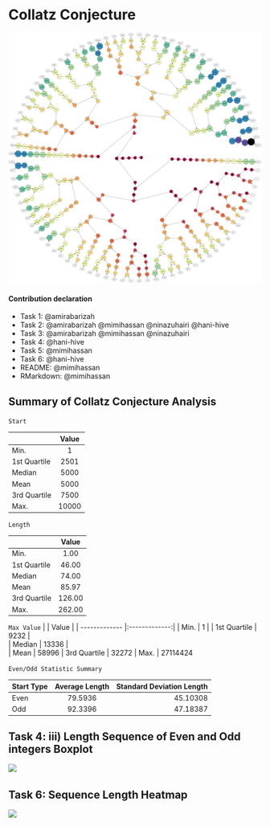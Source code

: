 Collatz Conjecture
================

![](collatz.png)<!-- -->


#### Contribution declaration

- Task 1: @amirabarizah
- Task 2: @amirabarizah @mimihassan @ninazuhairi @hani-hive
- Task 3: @amirabarizah @mimihassan @ninazuhairi
- Task 4: @hani-hive
- Task 5: @mimihassan
- Task 6: @hani-hive
- README: @mimihassan
- RMarkdown: @mimihassan

## Summary of Collatz Conjecture Analysis

```Start```

|          | Value           | 
| ------------- |:-------------:| 
| Min.      | 1 | 
| 1st Quartile     | 2501      |   
| Median | 5000      |    
| Mean | 5000
| 3rd Quartile | 7500
| Max. | 10000

```Length``` 

|          | Value           | 
| ------------- |:-------------:| 
| Min.      | 1.00 | 
| 1st Quartile     | 46.00      |   
| Median | 74.00      |    
| Mean | 85.97
| 3rd Quartile | 126.00
| Max. | 262.00

 ```Max Value```
|          | Value           | 
| ------------- |:-------------:| 
| Min.      | 1 | 
| 1st Quartile     | 9232      |   
| Median | 13336      |    
| Mean | 58996
| 3rd Quartile | 32272
| Max. | 27114424  

```Even/Odd Statistic Summary```

| Start Type        | Average Length           | Standard Deviation Length  |
| ------------- |:-------------:| -----:|
| Even     | 79.5936 | 45.10308 |
| Odd      | 92.3396      |   47.18387 |


## Task 4: iii) Length Sequence of Even and Odd integers Boxplot

![](README_files/figure-gfm/Rplot.png)<!-- -->

## Task 6: Sequence Length Heatmap

![](README_files/figure-gfm/seq-length-to-reach-1.png)<!-- -->


